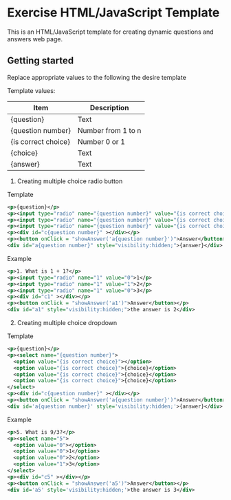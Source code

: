 Exercise HTML/JavaScript Template
============================
This is an HTML/JavaScript template for creating dynamic questions and answers web page.

Getting started
---------------

Replace appropriate values to the following the desire template

Template values:

Item                | Description
--------------------|-------------
{question}          | Text
{question number}   | Number from 1 to n
{is correct choice} | Number 0 or 1
{choice}            | Text
{answer}            | Text


1. Creating multiple choice radio button

Template

```xml
<p>{question}</p>
<p><input type="radio" name="{question number}" value="{is correct choice}">{choice}</p>
<p><input type="radio" name="{question number}" value="{is correct choice}">{choice}</p>
<p><input type="radio" name="{question number}" value="{is correct choice}">{choice}</p>
<p><div id="c{question number}" ></div></p>
<p><button onClick = "showAnswer('a{question number}')">Answer</button></p>
<div id="a{question number}" style="visibility:hidden;">{answer}</div>
```

Example

```xml
<p>1. What is 1 + 1?</p>
<p><input type="radio" name="1" value="0">1</p>
<p><input type="radio" name="1" value="1">2</p>
<p><input type="radio" name="1" value="0">3</p>
<p><div id="c1" ></div></p>
<p><button onClick = "showAnswer('a1')">Answer</button></p>
<div id="a1" style="visibility:hidden;">the answer is 2</div>
```

2. Creating multiple choice dropdown

Template

```xml
<p>{question}</p>
<p><select name="{question number}">
  <option value="{is correct choice}"></option>
  <option value="{is correct choice}">{choice}</option>
  <option value="{is correct choice}">{choice}</option>
  <option value="{is correct choice}">{choice}</option>
</select>
<p><div id="c{question number}" ></div></p>
<p><button onClick = "showAnswer('a{question number}')">Answer</button></p>
<div id='a{question number}' style='visibility:hidden;'>{answer}</div>
```

Example

```xml
<p>5. What is 9/3?</p>
<p><select name="5">
  <option value="0"></option>
  <option value="0">1</option>
  <option value="0">2</option>
  <option value="1">3</option>
</select>
<p><div id="c5" ></div></p>
<p><button onClick = "showAnswer('a5')">Answer</button></p>
<div id='a5' style='visibility:hidden;'>the answer is 3</div>
```
